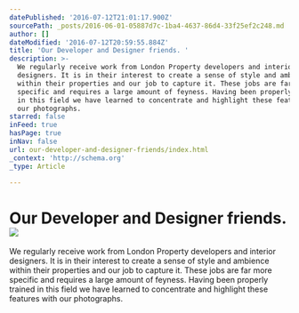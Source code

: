 ```yaml
---
datePublished: '2016-07-12T21:01:17.900Z'
sourcePath: _posts/2016-06-01-05887d7c-1ba4-4637-86d4-33f25ef2c248.md
author: []
dateModified: '2016-07-12T20:59:55.884Z'
title: 'Our Developer and Designer friends. '
description: >-
  We regularly receive work from London Property developers and interior
  designers. It is in their interest to create a sense of style and ambience
  within their properties and our job to capture it. These jobs are far more
  specific and requires a large amount of feyness. Having been properly trained
  in this field we have learned to concentrate and highlight these features with
  our photographs. 
starred: false
inFeed: true
hasPage: true
inNav: false
url: our-developer-and-designer-friends/index.html
_context: 'http://schema.org'
_type: Article

---
```

# Our Developer and Designer friends. ![](https://s3-us-west-2.amazonaws.com/the-grid-img/p/7c92adc669972f9d1f836ce6e6bfe601c932a241.jpg)

We regularly receive work from London Property developers and interior designers. It is in their interest to create a sense of style and ambience within their properties and our job to capture it. These jobs are far more specific and requires a large amount of feyness. Having been properly trained in this field we have learned to concentrate and highlight these features with our photographs.